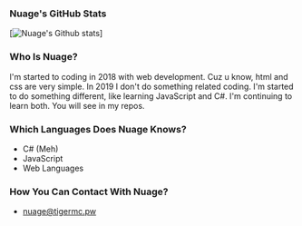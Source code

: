 ### Nuage's GitHub Stats

[![Nuage's Github stats](https://github-readme-stats.vercel.app/api?username=nuage00&show_icons=true&theme=merko)]

### Who Is Nuage?

I'm started to coding in 2018 with web development. Cuz u know, html and css are very simple. In 2019 I don't do something related coding. I'm started to do something different, like learning JavaScript and C#. I'm continuing to learn both. You will see in my repos. 

### Which Languages Does Nuage Knows?

- C# (Meh)
- JavaScript
- Web Languages

### How You Can Contact With Nuage?

- nuage@tigermc.pw
